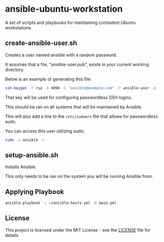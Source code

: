# ansible-ubuntu-workstation

A set of scripts and playbooks for maintaining consistent Ubuntu workstations.

## create-ansible-user.sh

Creates a user named ansible with a random password.

It assumes that a file, "ansible-user.pub", exists in your current working directory.

Below is an example of generating this file:

```bash
ssh-keygen -t rsa -b 4096 -C "ansible@example.com" -f ansible-user -q -N ""
```

That key will be used for configuring passwordless SSH logins.

This should be ran on all systems that will be maintained by Ansible.

This will also add a line to the `/etc/sudoers` file that allows for passwordless sudo.

You can access this user utilizing sudo:

```bash
sudo -u ansible -i
```

## setup-ansible.sh

Installs Ansible.

This only needs to be ran on the system you will be running Ansible from.

## Applying Playbook

```bash
ansible-playbook -i ~/ansible-hosts.yml -K main.yml
```

## License

This project is licensed under the MIT License - see the [LICENSE](LICENSE) file for details